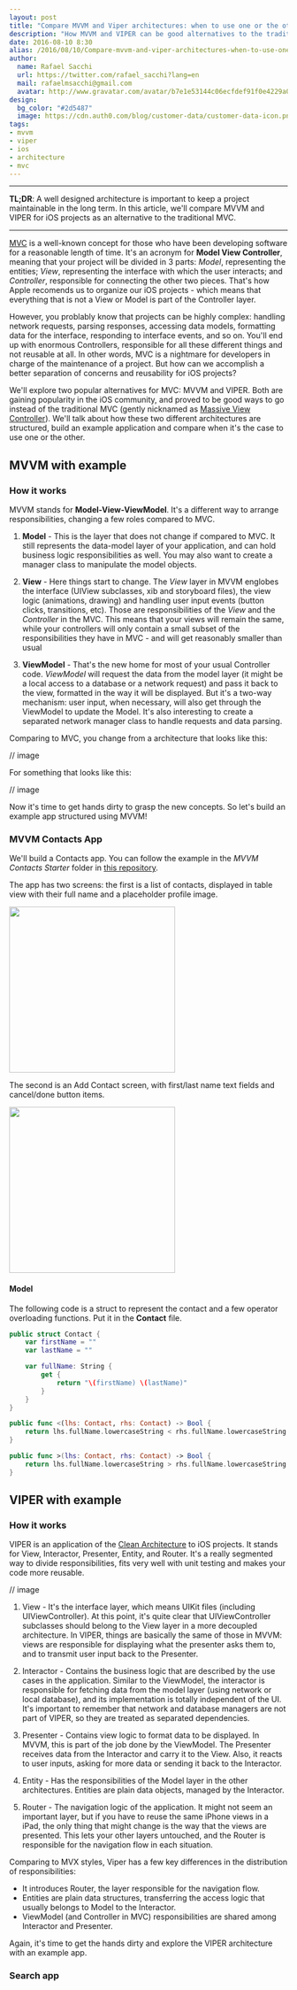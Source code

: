 ```yaml
---
layout: post
title: "Compare MVVM and Viper architectures: when to use one or the other"
description: "How MVVM and VIPER can be good alternatives to the traditinal MVC in iOS projects"
date: 2016-08-10 8:30
alias: /2016/08/10/Compare-mvvm-and-viper-architectures-when-to-use-one-or-the-other/
author:
  name: Rafael Sacchi
  url: https://twitter.com/rafael_sacchi?lang=en
  mail: rafaelmsacchi@gmail.com
  avatar: http://www.gravatar.com/avatar/b7e1e53144c06ecfdef91f0e4229a08a
design:
  bg_color: "#2d5487"
  image: https://cdn.auth0.com/blog/customer-data/customer-data-icon.png
tags:
- mvvm
- viper
- ios
- architecture
- mvc
---
```


---

**TL;DR**: A well designed architecture is important to keep a project maintainable in the long term. In this article, we'll compare MVVM and VIPER for iOS projects as an alternative to the traditional MVC.

---

[MVC](https://en.wikipedia.org/wiki/Model–view–controller) is a well-known concept for those who have been developing software for a reasonable length of time. It's an acronym for **Model View Controller**, meaning that your project will be divided in 3 parts: _Model_, representing the entities; _View_, representing the interface with which the user interacts; and _Controller_, responsible for connecting the other two pieces. That's how Apple recomends us to organize our iOS projects - which means that everything that is not a View or Model is part of the Controller layer.

However, you problably know that projects can be highly complex: handling network requests, parsing responses, accessing data models, formatting data for the interface, responding to interface events, and so on. You'll end up with enormous Controllers, responsible for all these different things and not reusable at all. In other words, MVC is a nightmare for developers in charge of the maintenance of a project. But how can we accomplish a better separation of concerns and reusability for iOS projects?

We'll explore two popular alternatives for MVC: MVVM and VIPER. Both are gaining popularity in the iOS community, and proved to be good ways to go instead of the traditional MVC (gently nicknamed as [Massive View Controller](https://twitter.com/Colin_Campbell/status/293167951132098560)). We'll talk about how these two different architectures are structured, build an example application and compare when it's the case to use one or the other.

## MVVM with example

### How it works

MVVM stands for **Model-View-ViewModel**. It's a different way to arrange responsibilities, changing a few roles compared to MVC.

1. **Model** - This is the layer that does not change if compared to MVC. It still represents the data-model layer of your application, and can hold business logic responsibilities as well. You may also want to create a manager class to manipulate the model objects.

2. **View** - Here things start to change. The _View_ layer in MVVM englobes the interface (UIView subclasses, xib and storyboard files), the view logic (animations, drawing) and handling user input events (button clicks, transitions, etc). Those are responsibilities of the _View_ and the _Controller_ in the MVC. This means that your views will remain the same, while your controllers will only contain a small subset of the responsibilities they have in MVC - and will get reasonably smaller than usual

3. **ViewModel** - That's the new home for most of your usual Controller code. _ViewModel_ will request the data from the model layer (it might be a local access to a database or a network request) and pass it back to the view, formatted in the way it will be displayed. But it's a two-way mechanism: user input, when necessary, will also get through the ViewModel to update the Model. It's also interesting to create a separated network manager class to handle requests and data parsing.

Comparing to MVC, you change from a architecture that looks like this:

// image

For something that looks like this:

// image

Now it's time to get hands dirty to grasp the new concepts. So let's build an example app structured using MVVM!

### MVVM Contacts App

We'll build a Contacts app. You can follow the example in the _MVVM Contacts Starter_ folder in [this repository](https://github.com/auth0-tutorials/mvvm_viper/).

The app has two screens: the first is a list of contacts, displayed in table view with their full name and a placeholder profile image.

<img src="img/contacts.png" width="300">

The second is an Add Contact screen, with first/last name text fields and cancel/done button items.

<img src="img/add_contact.png" width="300">

#### Model

The following code is a struct to represent the contact and a few operator overloading functions. Put it in the **Contact** file.

```swift
public struct Contact {
    var firstName = ""
    var lastName = ""

    var fullName: String {
        get {
            return "\(firstName) \(lastName)"
        }
    }
}

public func <(lhs: Contact, rhs: Contact) -> Bool {
    return lhs.fullName.lowercaseString < rhs.fullName.lowercaseString
}

public func >(lhs: Contact, rhs: Contact) -> Bool {
    return lhs.fullName.lowercaseString > rhs.fullName.lowercaseString
}
```

## VIPER with example

### How it works

VIPER is an application of the [Clean Architecture](https://8thlight.com/blog/uncle-bob/2012/08/13/the-clean-architecture.html) to iOS projects. It stands for View, Interactor, Presenter, Entity, and Router. It's a really segmented way to divide responsibilities, fits very well with unit testing and makes your code more reusable. 

// image

1. View - It's the interface layer, which means UIKit files (including UIViewController). At this point, it's quite clear that UIViewController subclasses should belong to the View layer in a more decoupled architecture. In VIPER, things are basically the same of those in MVVM: views are responsible for displaying what the presenter asks them to, and to transmit user input back to the Presenter.

2. Interactor - Contains the business logic that are described by the use cases in the application. Similar to the ViewModel, the interactor is responsible for fetching data from the model layer (using network or local database), and its implementation is totally independent of the UI. It's important to remember that network and database managers are not part of VIPER, so they are treated as separated dependencies.

3. Presenter - Contains view logic to format data to be displayed. In MVVM, this is part of the job done by the ViewModel. The Presenter receives data from the Interactor and carry it to the View. Also, it reacts to user inputs, asking for more data or sending it back to the Interactor.

4. Entity - Has the responsibilities of the Model layer in the other architectures. Entities are plain data objects, managed by the Interactor.

5. Router - The navigation logic of the application. It might not seem an important layer, but if you have to reuse the same iPhone views in a iPad, the only thing that might change is the way that the views are presented. This lets your other layers untouched, and the Router is responsible for the navigation flow in each situation.

Comparing to MVX styles, Viper has a few key differences in the distribution of responsibilities:
- It introduces Router, the layer responsible for the navigation flow.
- Entities are plain data structures, transferring the access logic that usually belongs to Model to the Interactor.
- ViewModel (and Controller in MVC) responsibilities are shared among Interactor and Presenter.

Again, it's time to get the hands dirty and explore the VIPER architecture with an example app.

### Search app
